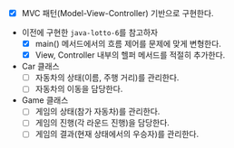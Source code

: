 - [x] MVC 패턴(Model-View-Controller) 기반으로 구현한다.
- 이전에 구현한 `java-lotto-6`를 참고하자
  - [x] main() 메서드에서의 흐름 제어를 문제에 맞게 변형한다.
  - [x] View, Controller 내부의 헬퍼 메서드를 적절히 추가한다.
- Car 클래스
  - [ ] 자동차의 상태(이름, 주행 거리)를 관리한다.
  - [ ] 자동차의 이동을 담당한다.
- Game 클래스
  - [ ] 게임의 상태(참가 자동차)를 관리한다.
  - [ ] 게임의 진행(각 라운드 진행)을 담당한다.
  - [ ] 게임의 결과(현재 상태에서의 우승자)를 관리한다.
